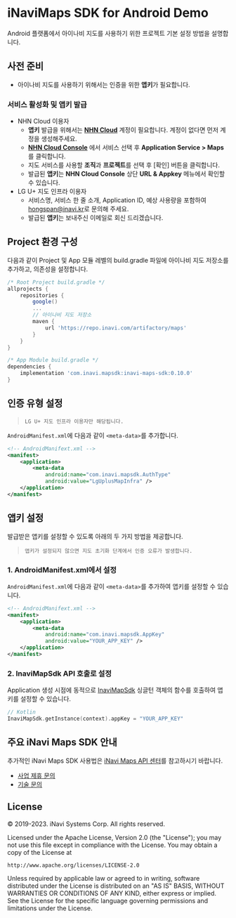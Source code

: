 # iNaviMaps SDK for Android Demo
Android 플랫폼에서 아이나비 지도를 사용하기 위한 프로젝트 기본 설정 방법을 설명합니다.

## 사전 준비
- 아이나비 지도를 사용하기 위해서는 인증을 위한 **앱키**가 필요합니다.

### 서비스 활성화 및 앱키 발급
- NHN Cloud 이용자
  - **앱키** 발급을 위해서는 **[NHN Cloud](https://www.toast.com/kr)** 계정이 필요합니다. 계정이 없다면 먼저 계정을 생성해주세요.
  - **[NHN Cloud Console](https://console.toast.com/)** 에서 서비스 선택 후 **Application Service > Maps**를 클릭합니다.
  - 지도 서비스를 사용할 **조직**과 **프로젝트**를 선택 후 [확인] 버튼을 클릭합니다.
  - 발급된 **앱키**는 **NHN Cloud Console** 상단 **URL & Appkey** 메뉴에서 확인할 수 있습니다.
- LG U+ 지도 인프라 이용자
  - 서비스명, 서비스 한 줄 소개, Application ID, 예상 사용량을 포함하여 [hongspan@inavi.kr](mailto:hongspan@inavi.kr)로 문의해 주세요.
  - 발급된 **앱키**는 보내주신 이메일로 회신 드리겠습니다.


## Project 환경 구성
다음과 같이 Project 및 App 모듈 레벨의 build.gradle 파일에 아이나비 지도 저장소를 추가하고, 의존성을 설정합니다.

```gradle
/* Root Project build.gradle */
allprojects {
    repositories {
        google()
        ...
        // 아이나비 지도 저장소
        maven {
            url 'https://repo.inavi.com/artifactory/maps'
        }
    }
}
```

```gradle
/* App Module build.gradle */
dependencies {
    implementation 'com.inavi.mapsdk:inavi-maps-sdk:0.10.0'
}
```


## 인증 유형 설정
> `LG U+ 지도 인프라 이용자만 해당됩니다.`

`AndroidManifest.xml`에 다음과 같이 `<meta-data>`를 추가합니다.
```xml
<!-- AndroidManifext.xml -->
<manifest>
    <application>
        <meta-data
            android:name="com.inavi.mapsdk.AuthType"
            android:value="LgUplusMapInfra" />
    </application>
</manifest>
```


## 앱키 설정
발급받은 앱키를 설정할 수 있도록 아래의 두 가지 방법을 제공합니다. 
> `앱키가 설정되지 않으면 지도 초기화 단계에서 인증 오류가 발생합니다.`

### 1. AndroidManifest.xml에서 설정
`AndroidManifest.xml`에 다음과 같이 `<meta-data>`를 추가하여 앱키를 설정할 수 있습니다.
```xml
<!-- AndroidManifext.xml -->
<manifest>
    <application>
        <meta-data
            android:name="com.inavi.mapsdk.AppKey"
            android:value="YOUR_APP_KEY" />
    </application>
</manifest>
```

### 2. InaviMapSdk API 호출로 설정
Application 생성 시점에 동적으로 [InaviMapSdk](https://inavi-systems.github.io/inavi-maps-sdk-reference/android/com/inavi/mapsdk/maps/InaviMapSdk.html) 싱글턴 객체의 함수를 호출하여 앱키를 설정할 수 있습니다.

```kotlin
// Kotlin
InaviMapSdk.getInstance(context).appKey = "YOUR_APP_KEY"
```


## 주요 iNavi Maps SDK 안내
추가적인 iNavi Maps SDK 사용법은 [iNavi Maps API 센터](http://imapsapi.inavi.com/)를 참고하시기 바랍니다.
- [사업 제휴 문의](mailto:hongspan@inavi.kr)
- [기술 문의](mailto:abskl@inavi.kr)


## License
© 2019-2023. iNavi Systems Corp. All rights reserved.

Licensed under the Apache License, Version 2.0 (the "License");
you may not use this file except in compliance with the License.
You may obtain a copy of the License at

    http://www.apache.org/licenses/LICENSE-2.0

Unless required by applicable law or agreed to in writing, software
distributed under the License is distributed on an "AS IS" BASIS,
WITHOUT WARRANTIES OR CONDITIONS OF ANY KIND, either express or implied.
See the License for the specific language governing permissions and
limitations under the License.
